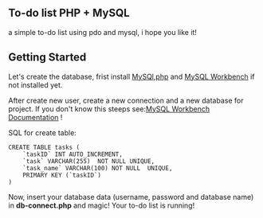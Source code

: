 ## To-do list PHP + MySQL

<p>a simple to-do list using pdo and mysql, i hope you like it!</p>

## Getting Started

<p>Let's create the database, frist install <a href="https://www.mysql.com/">MySQl</a>,<a href="https://www.php.net/">php</a> and <a href="https://www.mysql.com/products/workbench/">MySQL Workbench</a> if not installed yet.<p>

<p>After create new user, create a new connection and a new database for project. If you don't know this steeps see:<a href="https://dev.mysql.com/doc/workbench/en/">MySQL Workbench Documentation<a> !</p>

<span>SQL for create table:</span>

```
CREATE TABLE tasks (
    `taskID` INT AUTO_INCREMENT,
    `task` VARCHAR(255)  NOT NULL UNIQUE,
    `task_name` VARCHAR(100) NOT NULL  UNIQUE,
    PRIMARY KEY (`taskID`)
)
```

<p>Now, insert your database data (username, password and database name) in <b>db-connect.php</b> and magic! Your to-do list is running!<p>
